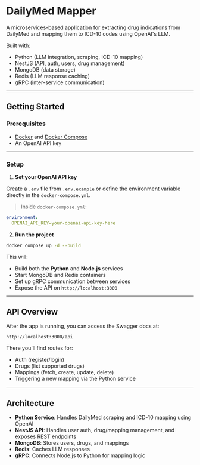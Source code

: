 # DailyMed Mapper

A microservices-based application for extracting drug indications from DailyMed and mapping them to ICD-10 codes using OpenAI's LLM.

Built with:

- Python (LLM integration, scraping, ICD-10 mapping)
- NestJS (API, auth, users, drug management)
- MongoDB (data storage)
- Redis (LLM response caching)
- gRPC (inter-service communication)

---

## Getting Started

### Prerequisites

- [Docker](https://www.docker.com/) and [Docker Compose](https://docs.docker.com/compose/)
- An OpenAI API key

---

### Setup

1. **Set your OpenAI API key**

Create a `.env` file from `.env.example` or define the environment variable directly in the `docker-compose.yml`.

> Inside `docker-compose.yml`:

```yaml
environment:
  OPENAI_API_KEY=your-openai-api-key-here
```

2. **Run the project**

```bash
docker compose up -d --build
```

This will:

- Build both the **Python** and **Node.js** services
- Start MongoDB and Redis containers
- Set up gRPC communication between services
- Expose the API on `http://localhost:3000`

---

## API Overview

After the app is running, you can access the Swagger docs at:

```
http://localhost:3000/api
```

There you'll find routes for:

- Auth (register/login)
- Drugs (list supported drugs)
- Mappings (fetch, create, update, delete)
- Triggering a new mapping via the Python service

---

## Architecture

- **Python Service**: Handles DailyMed scraping and ICD-10 mapping using OpenAI
- **NestJS API**: Handles user auth, drug/mapping management, and exposes REST endpoints
- **MongoDB**: Stores users, drugs, and mappings
- **Redis**: Caches LLM responses
- **gRPC**: Connects Node.js to Python for mapping logic
